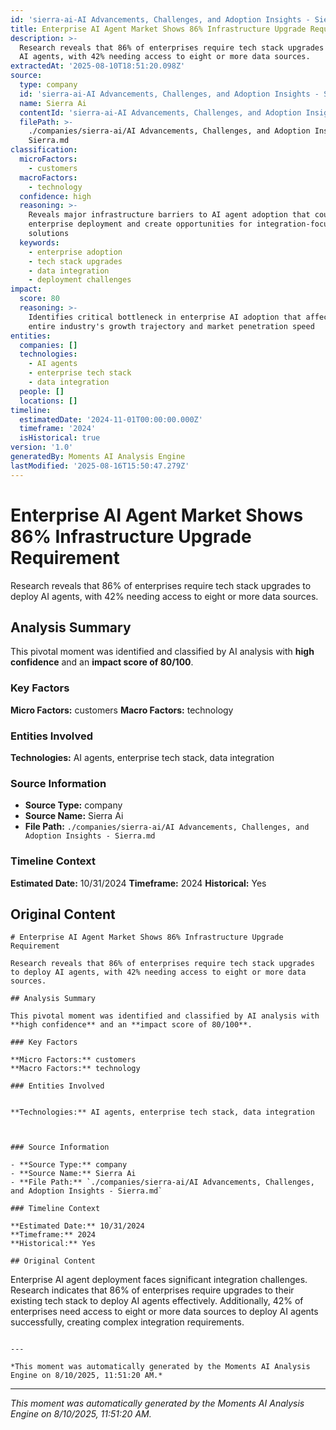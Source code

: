 ```yaml
---
id: 'sierra-ai-AI Advancements, Challenges, and Adoption Insights - Sierra-moment-4'
title: Enterprise AI Agent Market Shows 86% Infrastructure Upgrade Requirement
description: >-
  Research reveals that 86% of enterprises require tech stack upgrades to deploy
  AI agents, with 42% needing access to eight or more data sources.
extractedAt: '2025-08-10T18:51:20.098Z'
source:
  type: company
  id: 'sierra-ai-AI Advancements, Challenges, and Adoption Insights - Sierra'
  name: Sierra Ai
  contentId: 'sierra-ai-AI Advancements, Challenges, and Adoption Insights - Sierra'
  filePath: >-
    ./companies/sierra-ai/AI Advancements, Challenges, and Adoption Insights -
    Sierra.md
classification:
  microFactors:
    - customers
  macroFactors:
    - technology
  confidence: high
  reasoning: >-
    Reveals major infrastructure barriers to AI agent adoption that could slow
    enterprise deployment and create opportunities for integration-focused
    solutions
  keywords:
    - enterprise adoption
    - tech stack upgrades
    - data integration
    - deployment challenges
impact:
  score: 80
  reasoning: >-
    Identifies critical bottleneck in enterprise AI adoption that affects the
    entire industry's growth trajectory and market penetration speed
entities:
  companies: []
  technologies:
    - AI agents
    - enterprise tech stack
    - data integration
  people: []
  locations: []
timeline:
  estimatedDate: '2024-11-01T00:00:00.000Z'
  timeframe: '2024'
  isHistorical: true
version: '1.0'
generatedBy: Moments AI Analysis Engine
lastModified: '2025-08-16T15:50:47.279Z'
---
```

# Enterprise AI Agent Market Shows 86% Infrastructure Upgrade Requirement

Research reveals that 86% of enterprises require tech stack upgrades to deploy AI agents, with 42% needing access to eight or more data sources.

## Analysis Summary

This pivotal moment was identified and classified by AI analysis with **high confidence** and an **impact score of 80/100**.

### Key Factors

**Micro Factors:** customers
**Macro Factors:** technology

### Entities Involved


**Technologies:** AI agents, enterprise tech stack, data integration



### Source Information

- **Source Type:** company
- **Source Name:** Sierra Ai
- **File Path:** `./companies/sierra-ai/AI Advancements, Challenges, and Adoption Insights - Sierra.md`

### Timeline Context

**Estimated Date:** 10/31/2024
**Timeframe:** 2024
**Historical:** Yes

## Original Content

```
# Enterprise AI Agent Market Shows 86% Infrastructure Upgrade Requirement

Research reveals that 86% of enterprises require tech stack upgrades to deploy AI agents, with 42% needing access to eight or more data sources.

## Analysis Summary

This pivotal moment was identified and classified by AI analysis with **high confidence** and an **impact score of 80/100**.

### Key Factors

**Micro Factors:** customers
**Macro Factors:** technology

### Entities Involved


**Technologies:** AI agents, enterprise tech stack, data integration



### Source Information

- **Source Type:** company
- **Source Name:** Sierra Ai
- **File Path:** `./companies/sierra-ai/AI Advancements, Challenges, and Adoption Insights - Sierra.md`

### Timeline Context

**Estimated Date:** 10/31/2024
**Timeframe:** 2024
**Historical:** Yes

## Original Content

```
Enterprise AI agent deployment faces significant integration challenges. Research indicates that 86% of enterprises require upgrades to their existing tech stack to deploy AI agents effectively. Additionally, 42% of enterprises need access to eight or more data sources to deploy AI agents successfully, creating complex integration requirements.
```

---

*This moment was automatically generated by the Moments AI Analysis Engine on 8/10/2025, 11:51:20 AM.*

```

---

*This moment was automatically generated by the Moments AI Analysis Engine on 8/10/2025, 11:51:20 AM.*
